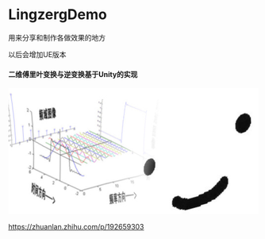# LingzergDemo
用来分享和制作各做效果的地方

以后会增加UE版本



#### 二维傅里叶变换与逆变换基于Unity的实现

![v2-b286db6275813aecd30c0c1c1690996d_b](README.assets/v2-b286db6275813aecd30c0c1c1690996d_b.jpg)

https://zhuanlan.zhihu.com/p/192659303
